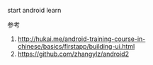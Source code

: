 start android learn

参考
1.  http://hukai.me/android-training-course-in-chinese/basics/firstapp/building-ui.html
2.  https://github.com/zhangylz/android2